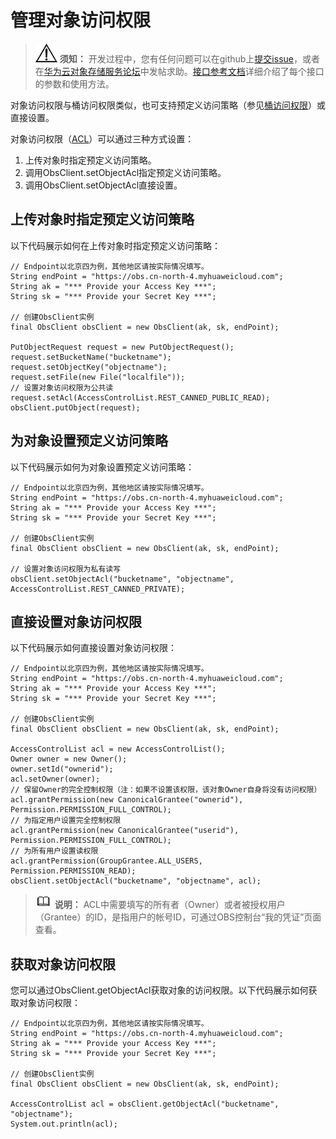 # 管理对象访问权限<a name="obs_21_0802"></a>

>![](public_sys-resources/icon-notice.gif) **须知：** 
>开发过程中，您有任何问题可以在github上[提交issue](https://github.com/huaweicloud/huaweicloud-sdk-java-obs/issues)，或者在[华为云对象存储服务论坛](https://bbs.huaweicloud.com/forum/forum-620-1.html)中发帖求助。[接口参考文档](https://obssdk.obs.cn-north-1.myhuaweicloud.com/apidoc/cn/java/index.html)详细介绍了每个接口的参数和使用方法。

对象访问权限与桶访问权限类似，也可支持预定义访问策略（参见[桶访问权限](管理桶访问权限.md)）或直接设置。

对象访问权限（[ACL](https://support.huaweicloud.com/perms-cfg-obs/obs_40_0043.html)）可以通过三种方式设置：

1.  上传对象时指定预定义访问策略。
2.  调用ObsClient.setObjectAcl指定预定义访问策略。
3.  调用ObsClient.setObjectAcl直接设置。

## 上传对象时指定预定义访问策略<a name="section1243465074419"></a>

以下代码展示如何在上传对象时指定预定义访问策略：

```
// Endpoint以北京四为例，其他地区请按实际情况填写。
String endPoint = "https://obs.cn-north-4.myhuaweicloud.com";
String ak = "*** Provide your Access Key ***";
String sk = "*** Provide your Secret Key ***";

// 创建ObsClient实例
final ObsClient obsClient = new ObsClient(ak, sk, endPoint);

PutObjectRequest request = new PutObjectRequest();
request.setBucketName("bucketname");
request.setObjectKey("objectname");
request.setFile(new File("localfile"));
// 设置对象访问权限为公共读
request.setAcl(AccessControlList.REST_CANNED_PUBLIC_READ);
obsClient.putObject(request);
```

## 为对象设置预定义访问策略<a name="section34357507447"></a>

以下代码展示如何为对象设置预定义访问策略：

```
// Endpoint以北京四为例，其他地区请按实际情况填写。
String endPoint = "https://obs.cn-north-4.myhuaweicloud.com";
String ak = "*** Provide your Access Key ***";
String sk = "*** Provide your Secret Key ***";

// 创建ObsClient实例
final ObsClient obsClient = new ObsClient(ak, sk, endPoint);

// 设置对象访问权限为私有读写
obsClient.setObjectAcl("bucketname", "objectname", AccessControlList.REST_CANNED_PRIVATE);
```

## 直接设置对象访问权限<a name="section4436175014419"></a>

以下代码展示如何直接设置对象访问权限：

```
// Endpoint以北京四为例，其他地区请按实际情况填写。
String endPoint = "https://obs.cn-north-4.myhuaweicloud.com";
String ak = "*** Provide your Access Key ***";
String sk = "*** Provide your Secret Key ***";

// 创建ObsClient实例
final ObsClient obsClient = new ObsClient(ak, sk, endPoint);

AccessControlList acl = new AccessControlList();
Owner owner = new Owner();
owner.setId("ownerid");
acl.setOwner(owner);
// 保留Owner的完全控制权限（注：如果不设置该权限，该对象Owner自身将没有访问权限）
acl.grantPermission(new CanonicalGrantee("ownerid"), Permission.PERMISSION_FULL_CONTROL);
// 为指定用户设置完全控制权限
acl.grantPermission(new CanonicalGrantee("userid"), Permission.PERMISSION_FULL_CONTROL);
// 为所有用户设置读权限
acl.grantPermission(GroupGrantee.ALL_USERS, Permission.PERMISSION_READ);
obsClient.setObjectAcl("bucketname", "objectname", acl);
```

>![](public_sys-resources/icon-note.gif) **说明：** 
>ACL中需要填写的所有者（Owner）或者被授权用户（Grantee）的ID，是指用户的帐号ID，可通过OBS控制台“我的凭证”页面查看。

## 获取对象访问权限<a name="section24381550104414"></a>

您可以通过ObsClient.getObjectAcl获取对象的访问权限。以下代码展示如何获取对象访问权限：

```
// Endpoint以北京四为例，其他地区请按实际情况填写。
String endPoint = "https://obs.cn-north-4.myhuaweicloud.com";
String ak = "*** Provide your Access Key ***";
String sk = "*** Provide your Secret Key ***";

// 创建ObsClient实例
final ObsClient obsClient = new ObsClient(ak, sk, endPoint);

AccessControlList acl = obsClient.getObjectAcl("bucketname", "objectname");
System.out.println(acl);
```

